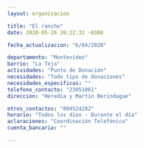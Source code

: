 ```yaml
---
layout: organizacion

title: "El rancho"
date: 2020-05-26 20:22:32 -0300

fecha_actualizacion: "6/04/2020"

departamento: "Montevideo"
barrio: "La Teja"
actividades: "Punto de Donación"
necesidades: "Todo tipo de donaciones"
necesidades_especificas: ""
telefono_contacto: "23051061"
direccion: "Heredia y Martin Berindague"

otros_contactos: "094524282"
horario: "Todos los días - Durante el día"
aclaraciones: "Coordinación Telefónica"
cuenta_bancaria: ""

---
```

